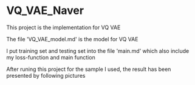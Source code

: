 # VQ_VAE_Naver
This project is the implementation for VQ VAE

The file 'VQ_VAE_model.md' is the model for VQ VAE

I put training set and testing set into the file 'main.md' which also include my loss-function and main function

After runing this project for the sample I used, the result has been presented by following pictures
